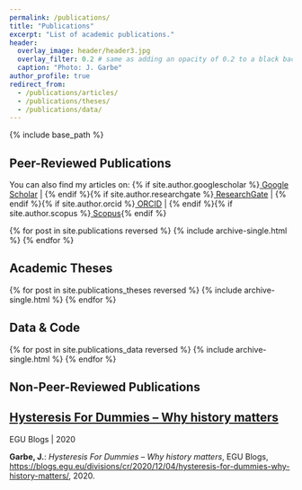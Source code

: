 ```yaml
---
permalink: /publications/
title: "Publications"
excerpt: "List of academic publications."
header:
  overlay_image: header/header3.jpg
  overlay_filter: 0.2 # same as adding an opacity of 0.2 to a black background
  caption: "Photo: J. Garbe"
author_profile: true
redirect_from: 
  - /publications/articles/
  - /publications/theses/
  - /publications/data/
---
```


{% include base_path %}

## Peer-Reviewed Publications
  <div class="notice--info social-icons">You can also find my articles on: {% if site.author.googlescholar %}<a href="https://scholar.google.com/citations?user={{ site.author.googlescholar }}"><i class="fas fa-graduation-cap"></i> Google Scholar</a> &#124; {% endif %}{% if site.author.researchgate %}<a href="https://www.researchgate.net/profile/{{ site.author.researchgate }}"><i class="ai ai-researchgate-square" aria-hidden="true"></i> ResearchGate</a> &#124; {% endif %}{% if site.author.orcid %}<a href="https://orcid.org/{{ site.author.orcid }}"><i class="ai ai-orcid"></i> ORCID</a> &#124; {% endif %}{% if site.author.scopus %}<a href="https://www.scopus.com/authid/detail.uri?authorId={{ site.author.scopus }}"><i class="ai ai-scopus"></i> Scopus</a>{% endif %}</div>

{% for post in site.publications reversed %}
  {% include archive-single.html %}
{% endfor %}

## Academic Theses
{% for post in site.publications_theses reversed %}
  {% include archive-single.html %}
{% endfor %}

## Data & Code
{% for post in site.publications_data reversed %}
  {% include archive-single.html %}
{% endfor %}

## Non-Peer-Reviewed Publications
<div class="list__item">
<h2 class="archive__item-title" itemprop="headline"><a href="https://blogs.egu.eu/divisions/cr/2020/12/04/hysteresis-for-dummies-why-history-matters/" title="https://blogs.egu.eu/divisions/cr/2020/12/04/hysteresis-for-dummies-why-history-matters/" target="_blank">Hysteresis For Dummies – Why history matters</a></h2>
<p class="page__meta"><i class="fa fa-book-open" aria-hidden="true"></i> EGU Blogs | 2020</p>
<b>Garbe, J.</b>: <i>Hysteresis For Dummies – Why history matters</i>, EGU Blogs, <a href="https://blogs.egu.eu/divisions/cr/2020/12/04/hysteresis-for-dummies-why-history-matters/" title="https://blogs.egu.eu/divisions/cr/2020/12/04/hysteresis-for-dummies-why-history-matters/" target="_blank">https://blogs.egu.eu/divisions/cr/2020/12/04/hysteresis-for-dummies-why-history-matters/</a>, 2020.
</div>
